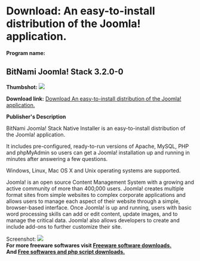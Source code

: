 # Download: An easy-to-install distribution of the Joomla! application.

**Program name:**

## BitNami Joomla! Stack 3.2.0-0

  
**Thumbshot:** ![](http://www.freewarefiles.com/screenshot/btnmjoomla_md.jpg)   
  
**Download link:** [Download An easy-to-install distribution of the Joomla! application.](http://freesoftwares.boysofts.com/BitNami-Joomla-Stack_program_62085.html)  
  


**Publisher's Description**  
  


BitNami Joomla! Stack Native Installer is an easy-to-install distribution of the Joomla! application. 

It includes pre-configured, ready-to-run versions of Apache, MySQL, PHP and phpMyAdmin so users can get a Joomla! installation up and running in minutes after answering a few questions. 

Windows, Linux, Mac OS X and Unix operating systems are supported.

Joomla! is an open source Content Management System with a growing and active community of more than 400,000 users. Joomla! creates multiple format sites from simple websites to complex corporate applications and allows users to manage each aspect of their website through a simple, browser-based interface. Once Joomla! is up and running, users with basic word processing skills can add or edit content, update images, and to manage the critical data. Joomla! also allows developers to create and include add-ons to further customize their site. 

  
  
Screenshot: ![](http://www.freewarefiles.com/screenshot/btnmjoomla.jpg)   
**For more freeware softwares visit [Freeware software downloads.](http://freesoftwares.boysofts.com/)**   
**And [Free softwares and php script downloads.](http://www.boysofts.com/)**
